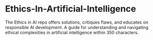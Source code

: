 # Ethics-In-Artificial-Intelligence
The Ethics in AI repo offers solutions, critiques flaws, and educates on responsible AI development. A guide for understanding and navigating ethical complexities in artificial intelligence within 350 characters.
